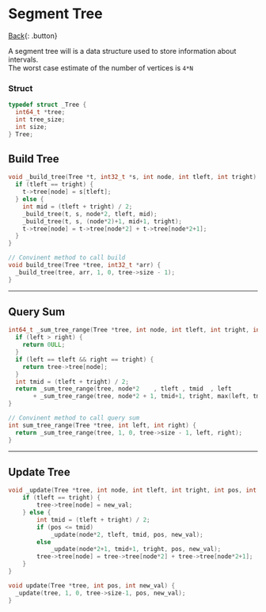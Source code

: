 # Segment Tree

[Back](./data-structures.md){: .button}

A segment tree will is a data structure used to store information about intervals.  
The worst case estimate of the number of vertices is `4*N` 

### Struct

```cpp
typedef struct _Tree {
  int64_t *tree;
  int tree_size;
  int size;
} Tree;
```

## Build Tree

```cpp
void _build_tree(Tree *t, int32_t *s, int node, int tleft, int tright) {
  if (tleft == tright) {
    t->tree[node] = s[tleft];
  } else {
    int mid = (tleft + tright) / 2;
    _build_tree(t, s, node*2, tleft, mid);
    _build_tree(t, s, (node*2)+1, mid+1, tright);
    t->tree[node] = t->tree[node*2] + t->tree[node*2+1];
  }
}

// Convinent method to call build
void build_tree(Tree *tree, int32_t *arr) {
  _build_tree(tree, arr, 1, 0, tree->size - 1);
}
```

---

## Query Sum

```cpp
int64_t _sum_tree_range(Tree *tree, int node, int tleft, int tright, int left, int right) {
  if (left > right) {
    return 0ULL;
  }
  if (left == tleft && right == tright) {
    return tree->tree[node];
  }
  int tmid = (tleft + tright) / 2;
  return _sum_tree_range(tree, node*2    , tleft , tmid  , left          , min(right, tmid))
       + _sum_tree_range(tree, node*2 + 1, tmid+1, tright, max(left, tmid+1), right);
}

// Convinent method to call query sum
int sum_tree_range(Tree *tree, int left, int right) {
  return _sum_tree_range(tree, 1, 0, tree->size - 1, left, right);
}
```

---

## Update Tree

```cpp
void _update(Tree *tree, int node, int tleft, int tright, int pos, int new_val) {
    if (tleft == tright) {
        tree->tree[node] = new_val;
    } else {
        int tmid = (tleft + tright) / 2;
        if (pos <= tmid)
            _update(node*2, tleft, tmid, pos, new_val);
        else
            _update(node*2+1, tmid+1, tright, pos, new_val);
        tree->tree[node] = tree->tree[node*2] + tree->tree[node*2+1];
    }
}

void update(Tree *tree, int pos, int new_val) {
  _update(tree, 1, 0, tree->size-1, pos, new_val);
}

```
